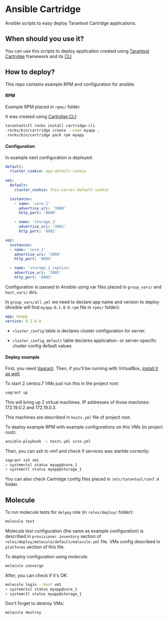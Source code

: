 # Ansible Cartridge

Ansible scripts to easy deploy Tarantool Cartridge applications.

## When should you use it?

You can use this scripts to deploy application created using [Tarantool Cartridge](https://github.com/tarantool/cartridge) framework and its [CLI](https://github.com/tarantool/cartridge-cli).

## How to deploy?

This repo contains example RPM and configuration for ansible.

#### RPM

Example RPM placed in `rpms/` folder.

It was created using [Cartridge CLI](https://github.com/tarantool/cartridge-cli):

```bash
tarantoolctl rocks install cartridge-cli
.rocks/bin/cartridge create --name myapp .
.rocks/bin/cartridge pack rpm myapp
```

#### Configuration

In example next configuration is deployed:

```yaml
default:
  cluster_cookie: app-default-cookie
  
vm1:
  default:
    cluster_cookie: this-server-default-cookie

  instances:
    - name: 'core_1'
      advertise_uri: '3000'
      http_port: '8080'

    - name: 'storage_1'
      advertise_uri: '3002'
      http_port: '8082'

vm2:
  instances:
  - name: 'core_2'
    advertise_uri: '3004'
    http_port: '8084'

  - name: 'storage_1_replica'
    advertise_uri: '3005'
    http_port: '8085'
```

Configuration is passed to Ansible using var files placed in `group_vars/` and `host_vars/` dirs.

In `group_vars/all.yml` we need to declare app name and version to deploy (Ansible will find `myapp-0.1.0-0.rpm` file in `rpms/` folder):

```yaml
app: myapp
version: 0.1.0-0
```

* `cluster_config` table is declares cluster configuration for server.

* `cluster_config_default` table declares application- or server-specific cluster config default values.

#### Deploy example

First, you need [Vagrant](https://www.vagrantup.com/). Then, if you'll be running with VirtualBox, [install it as well](https://www.virtualbox.org/wiki/Downloads).

To start 2 centos:7 VMs just run this in the project root:

```bash
vagrant up
```

This will bring up 2 virtual machines. IP addresses of those machines: 172.19.0.2 and 172.19.0.3.

This machines are described in `hosts.yml` file of project root.

To deploy example RPM with example configurations on this VMs (in project root):

```bash
ansible-playbook -i hosts.yml site.yml
```

Then, you can ssh to vm1 and check if services was startde correctly:

```bash
vagrant ssh vm1
> systemctsl status myapp@core_1
> systemctl status myapp@storage_1
```

You can also check Cartridge config files placed in `/etc/tarantool/conf.d` folder.

## Molecule

To run molecule tests for `delpoy` role (in `roles/deploy/` folder):

```bash
molecule test
```

Molecule test configuration (the same as example configuration) is described in `provisioner.inventory` section of `roles/deploy/molecule/default/malocule.yml` file.
VMs config described in `platforms` section of this file.

To deploy configuration using molecule:

```bash
molecule converge
```

After, you can check if it's OK:

```bash
molecule login --host vm1
> systemctsl status myapp@core_1
> systemctl status myapp@storage_1
```

Don't forget to destroy VMs:

```bash
molecule destroy
```
